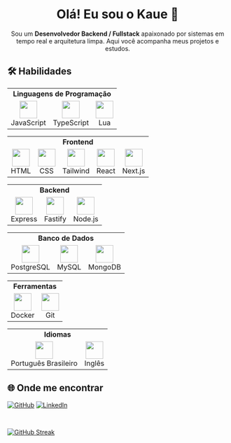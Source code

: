 <div align="center">

# Olá! Eu sou o Kaue 👋

Sou um **Desenvolvedor Backend / Fullstack** apaixonado por sistemas em tempo real e arquitetura limpa. Aqui você acompanha meus projetos e estudos.

</div>

## 🛠️ Habilidades

<table>
  <tr>
    <td colspan="4" align="center">
      <strong>Linguagens de Programação</strong> 
    </td>
  </tr>
  <tr>
    <td align="center"><img src="https://cdn.jsdelivr.net/gh/devicons/devicon/icons/javascript/javascript-original.svg" height="40"><br>JavaScript</td>
    <td align="center"><img src="https://cdn.jsdelivr.net/gh/devicons/devicon/icons/typescript/typescript-original.svg" height="40"><br>TypeScript</td>
    <td align="center"><img src="https://cdn.jsdelivr.net/gh/devicons/devicon/icons/lua/lua-original.svg" height="40"><br>Lua</td>
  </tr>
</table>

<table>
  <tr>
    <td colspan="5" align="center">
      <strong>Frontend</strong>
    </td>
  </tr>
  <tr>
    <td align="center"><img src="https://cdn.jsdelivr.net/gh/devicons/devicon/icons/html5/html5-original.svg" height="40"><br>HTML</td>
    <td align="center"><img src="https://cdn.jsdelivr.net/gh/devicons/devicon/icons/css3/css3-original.svg" height="40"><br>CSS</td>
    <td align="center"><img src="https://cdn.jsdelivr.net/gh/devicons/devicon/icons/tailwindcss/tailwindcss-original.svg" height="40"><br>Tailwind</td>
    <td align="center"><img src="https://cdn.jsdelivr.net/gh/devicons/devicon/icons/react/react-original.svg" height="40"><br>React</td>
    <td align="center"><img src="https://cdn.jsdelivr.net/gh/devicons/devicon/icons/nextjs/nextjs-original.svg" height="40"><br>Next.js</td>
  </tr>
</table>

<table>
  <tr>
    <td colspan="3" align="center">
      <strong>Backend</strong>
    </td>
  </tr>
  <tr>
    <td align="center"><img src="https://cdn.jsdelivr.net/gh/devicons/devicon/icons/express/express-original.svg" height="40"><br>Express</td>
    <td align="center"><img src="https://cdn.jsdelivr.net/gh/devicons/devicon/icons/fastapi/fastapi-original.svg" height="40"><br>Fastify</td>
    <td align="center"><img src="https://cdn.jsdelivr.net/gh/devicons/devicon/icons/nodejs/nodejs-original.svg" height="40"><br>Node.js</td>
  </tr>
</table>

<table>
  <tr>
    <td colspan="3" align="center">
      <strong>Banco de Dados</strong>
    </td>
  </tr>
  <tr>
    <td align="center"><img src="https://cdn.jsdelivr.net/gh/devicons/devicon/icons/postgresql/postgresql-original.svg" height="40"><br>PostgreSQL</td>
    <td align="center"><img src="https://cdn.jsdelivr.net/gh/devicons/devicon/icons/mysql/mysql-original.svg" height="40"><br>MySQL</td>
    <td align="center"><img src="https://cdn.jsdelivr.net/gh/devicons/devicon/icons/mongodb/mongodb-original.svg" height="40"><br>MongoDB</td>
  </tr>
</table>

<table>
  <tr>
    <td colspan="2" align="center">
      <strong>Ferramentas</strong>
    </td>
  </tr>
  <tr>
    <td align="center"><img src="https://cdn.jsdelivr.net/gh/devicons/devicon/icons/docker/docker-original.svg" height="40"><br>Docker</td>
    <td align="center"><img src="https://cdn.jsdelivr.net/gh/devicons/devicon/icons/git/git-original.svg" height="40"><br>Git</td>
  </tr>
</table>

<table>
   <tr>
    <td colspan="2" align="center">
      <strong>Idiomas</strong>
    </td>
  </tr>
  <tr>
    <td align="center"><img src="https://cdn.jsdelivr.net/gh/hampusborgos/country-flags/svg/br.svg" height="40"><br>Português Brasileiro</td>
    <td align="center"><img src="https://cdn.jsdelivr.net/gh/hampusborgos/country-flags/svg/us.svg" height="40"><br>Inglês</td>
  </tr>
</table>

## 🌐 Onde me encontrar

[![GitHub](https://img.shields.io/badge/-GitHub-181717?style=flat-square&logo=github&logoColor=white)](https://github.com/kauedesouzaalves)
[![LinkedIn](https://img.shields.io/badge/-LinkedIn-0A66C2?style=flat-square&logo=linkedin&logoColor=white)](https://www.linkedin.com/in/kauedesouzaalves)
<!-- [![Discord](https://img.shields.io/badge/-Discord-5865F2?style=flat-square&logo=discord&logoColor=white)](https://discord.gg/seu-servidor) -->

</br>

[![GitHub Streak](https://streak-stats.demolab.com/?user=kauedesouzaalves&theme=highcontrast&hide_border=true)](https://git.io/streak-stats)
